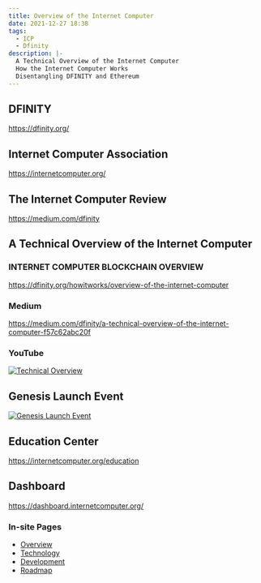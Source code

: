 ```yaml
---
title: Overview of the Internet Computer
date: 2021-12-27 18:38
tags:
  - ICP
  - Dfinity
description: |-
  A Technical Overview of the Internet Computer
  How the Internet Computer Works
  Disentangling DFINITY and Ethereum
---
```


## DFINITY
https://dfinity.org/

## Internet Computer Association
https://internetcomputer.org/

## The Internet Computer Review
https://medium.com/dfinity

## A Technical Overview of the Internet Computer
### INTERNET COMPUTER BLOCKCHAIN OVERVIEW
https://dfinity.org/howitworks/overview-of-the-internet-computer

### Medium
https://medium.com/dfinity/a-technical-overview-of-the-internet-computer-f57c62abc20f
### YouTube
[![Technical Overview](https://img.youtube.com/vi/zHl-oVPoX88/0.jpg)](https://www.youtube.com/watch?v=zHl-oVPoX88)

## Genesis Launch Event
[![Genesis Launch Event](https://img.youtube.com/vi/xiupEw4MfxY/0.jpg)](https://www.youtube.com/watch?v=xiupEw4MfxY)

## Education Center
https://internetcomputer.org/education

## Dashboard
https://dashboard.internetcomputer.org/

### In-site Pages
* [Overview](/blog/icp-overview)
* [Technology](/blog/inside-icp)
* [Development](/blog/icp-roadmap)
* [Roadmap](/blog/icp-roadmap)